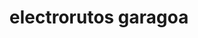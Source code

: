 ---
title: "electrorutos garagoa"
url: /garagoa/electrorutos-garagoa/
shop: reparación de automóviles
---